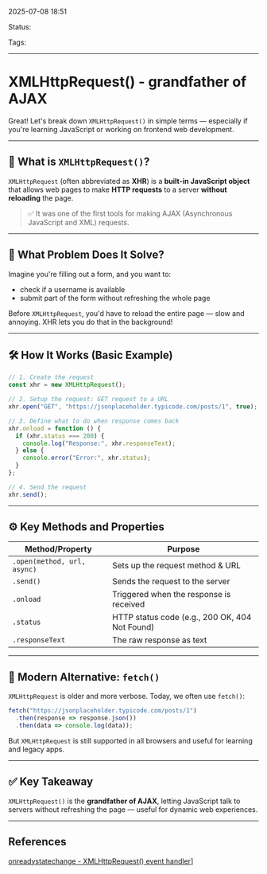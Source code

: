 
2025-07-08 18:51

Status:

Tags:

---
# XMLHttpRequest() - grandfather of AJAX

Great! Let's break down `XMLHttpRequest()` in simple terms — especially if you're learning JavaScript or working on frontend web development.

---

## 🧠 What is `XMLHttpRequest()`?

`XMLHttpRequest` (often abbreviated as **XHR**) is a **built-in JavaScript object** that allows web pages to make **HTTP requests** to a server **without reloading** the page.

> ✅ It was one of the first tools for making AJAX (Asynchronous JavaScript and XML) requests.

---

## 🎯 What Problem Does It Solve?

Imagine you're filling out a form, and you want to:
- check if a username is available
- submit part of the form without refreshing the whole page

Before `XMLHttpRequest`, you'd have to reload the entire page — slow and annoying. XHR lets you do that in the background!

---

## 🛠 How It Works (Basic Example)

```javascript
// 1. Create the request
const xhr = new XMLHttpRequest();

// 2. Setup the request: GET request to a URL
xhr.open("GET", "https://jsonplaceholder.typicode.com/posts/1", true);

// 3. Define what to do when response comes back
xhr.onload = function () {
  if (xhr.status === 200) {
    console.log("Response:", xhr.responseText);
  } else {
    console.error("Error:", xhr.status);
  }
};

// 4. Send the request
xhr.send();
```

---

## ⚙️ Key Methods and Properties

| Method/Property     | Purpose                                       |
|---------------------|-----------------------------------------------|
| `.open(method, url, async)` | Sets up the request method & URL         |
| `.send()`           | Sends the request to the server               |
| `.onload`           | Triggered when the response is received       |
| `.status`           | HTTP status code (e.g., 200 OK, 404 Not Found)|
| `.responseText`     | The raw response as text                      |

---

## 🚀 Modern Alternative: `fetch()`

`XMLHttpRequest` is older and more verbose. Today, we often use `fetch()`:

```javascript
fetch("https://jsonplaceholder.typicode.com/posts/1")
  .then(response => response.json())
  .then(data => console.log(data));
```

But `XMLHttpRequest` is still supported in all browsers and useful for learning and legacy apps.

---

## ✅ Key Takeaway

`XMLHttpRequest()` is the **grandfather of AJAX**, letting JavaScript talk to servers without refreshing the page — useful for dynamic web experiences.



---
## References

[onreadystatechange - XMLHttpRequest() event handler](onreadystatechange%20-%20XMLHttpRequest()%20event%20handler.md)]